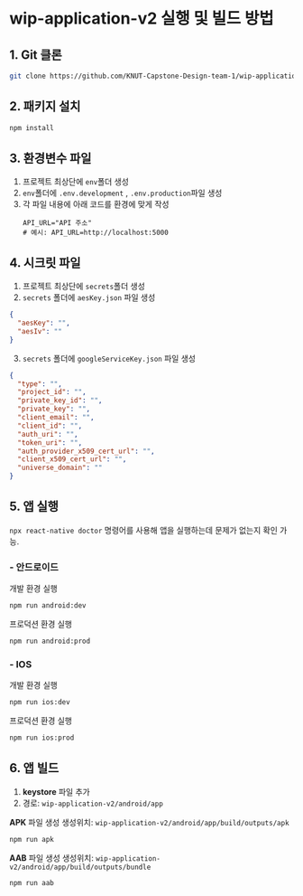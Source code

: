 # wip-application-v2 실행 및 빌드 방법

## 1. Git 클론

```bash
git clone https://github.com/KNUT-Capstone-Design-team-1/wip-application-v2.git
```

## 2. 패키지 설치

```bash
npm install
```

## 3. 환경변수 파일

1. 프로젝트 최상단에 `env`폴더 생성
2. `env`폴더에 `.env.development` , `.env.production`파일 생성
3. 각 파일 내용에 아래 코드를 환경에 맞게 작성
   ```
   API_URL="API 주소"
   # 예시: API_URL=http://localhost:5000
   ```

## 4. 시크릿 파일

1. 프로젝트 최상단에 `secrets`폴더 생성
2. `secrets` 폴더에 `aesKey.json` 파일 생성

```json
{
  "aesKey": "",
  "aesIv": ""
}
```

3. `secrets` 폴더에 `googleServiceKey.json` 파일 생성

```json
{
  "type": "",
  "project_id": "",
  "private_key_id": "",
  "private_key": "",
  "client_email": "",
  "client_id": "",
  "auth_uri": "",
  "token_uri": "",
  "auth_provider_x509_cert_url": "",
  "client_x509_cert_url": "",
  "universe_domain": ""
}
```

## 5. 앱 실행

`npx react-native doctor` 명령어를 사용해 앱을 실행하는데 문제가 없는지 확인 가능.

### - 안드로이드

개발 환경 실행

```bash
npm run android:dev
```

프로덕션 환경 실행

```bash
npm run android:prod
```

### - IOS

개발 환경 실행

```bash
npm run ios:dev
```

프로덕션 환경 실행

```bash
npm run ios:prod
```

## 6. 앱 빌드

1. **keystore** 파일 추가
2. 경로: `wip-application-v2/android/app`

**APK** 파일 생성
생성위치: `wip-application-v2/android/app/build/outputs/apk`

```bash
npm run apk
```

**AAB** 파일 생성
생성위치: `wip-application-v2/android/app/build/outputs/bundle`

```bash
npm run aab
```
